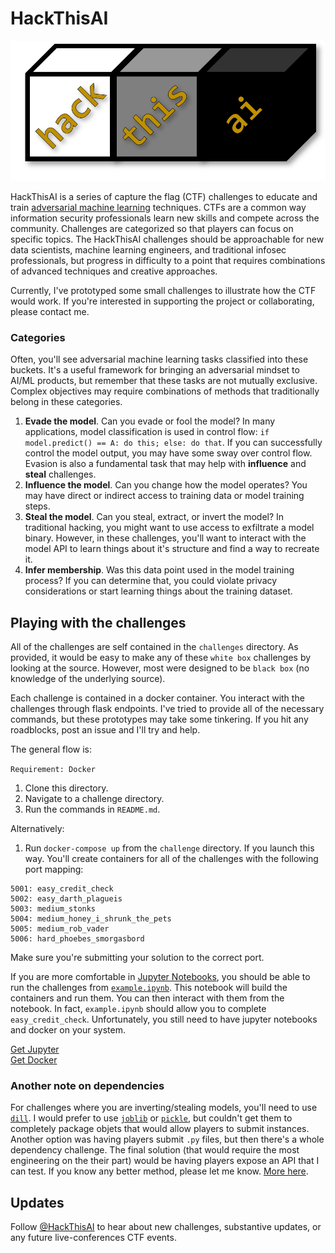 # HackThisAI
![logo](htai.png)

HackThisAI is a series of capture the flag (CTF) challenges to educate and train [adversarial machine learning](https://en.wikipedia.org/wiki/Adversarial_machine_learning) techniques. CTFs are a common way information security professionals learn new skills and compete across the community. Challenges are categorized so that players can focus on specific topics. The HackThisAI challenges should be approachable for new data scientists, machine learning engineers, and traditional infosec professionals, but progress in difficulty to a point that requires combinations of advanced techniques and creative approaches.

Currently, I've prototyped some small challenges to illustrate how the CTF would work. If you're interested in supporting the project or collaborating, please contact me.  

### Categories
Often, you'll see adversarial machine learning tasks classified into these buckets. It's a useful framework for bringing an adversarial mindset to AI/ML products, but remember that these tasks are not mutually exclusive. Complex objectives may require combinations of methods that traditionally belong in these categories.

1. **Evade the model**. Can you evade or fool the model? In many applications, model classification is used in control flow: `if model.predict() == A: do this; else: do that`. If you can successfully control the model output, you may have some sway over control flow. Evasion is also a fundamental task that may help with **influence** and **steal** challenges.
2. **Influence the model**. Can you change how the model operates? You may have direct or indirect access to training data or model training steps.
3. **Steal the model**. Can you steal, extract, or invert the model? In traditional hacking, you might want to use access to exfiltrate a model binary. However, in these challenges, you'll want to interact with the model API to learn things about it's structure and find a way to recreate it.
4. **Infer membership**. Was this data point used in the model training process? If you can determine that, you could violate privacy considerations or start learning things about the training dataset.

## Playing with the challenges

All of the challenges are self contained in the `challenges` directory. As provided, it would be easy to make any of these `white box` challenges by looking at the source. However, most were designed to be `black box` (no knowledge of the underlying source).  

Each challenge is contained in a docker container. You interact with the challenges through flask endpoints. I've tried to provide all of the necessary commands, but these prototypes may take some tinkering. If you hit any roadblocks, post an issue and I'll try and help.

The general flow is:

`Requirement: Docker`

1. Clone this directory.
2. Navigate to a challenge directory.
3. Run the commands in `README.md`.

Alternatively:

1. Run `docker-compose up` from the `challenge` directory. If you launch this way. You'll create containers for all of the challenges with the following port mapping:
```
5001: easy_credit_check  
5002: easy_darth_plagueis  
5003: medium_stonks  
5004: medium_honey_i_shrunk_the_pets  
5005: medium_rob_vader  
5006: hard_phoebes_smorgasbord  
```
Make sure you're submitting your solution to the correct port.

If you are more comfortable in [Jupyter Notebooks](https://jupyter.org/), you should be able to run the challenges from [`example.ipynb`](https://github.com/JosephTLucas/HackThisAI/blob/main/example.ipynb). This notebook will build the containers and run them. You can then interact with them from the notebook. In fact, `example.ipynb` should allow you to complete `easy_credit_check`. Unfortunately, you still need to have jupyter notebooks and docker on your system.

[Get Jupyter](https://jupyter.org/install)  
[Get Docker](https://docs.docker.com/get-docker/) 

### Another note on dependencies

For challenges where you are inverting/stealing models, you'll need to use [`dill`](https://pypi.org/project/dill/). I would prefer to use [`joblib`](https://joblib.readthedocs.io/en/latest/) or [`pickle`](https://docs.python.org/3/library/pickle.html), but couldn't get them to completely package objets that would allow players to submit instances. Another option was having players submit `.py` files, but then there's a whole dependency challenge. The final solution (that would require the most engineering on the their part) would be having players expose an API that I can test. If you know any better method, please let me know. [More here](https://josephtlucas.github.io/blog/content/objects_through_space.html).

## Updates
Follow [@HackThisAI](https://twitter.com/HackThisAI) to hear about new challenges, substantive updates, or any future live-conferences CTF events.
